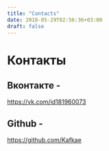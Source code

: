 ```yaml
---
title: "Contacts"
date: 2018-05-29T02:56:36+03:00
draft: false
---
```


# Контакты 

## Вконтакте - 
https://vk.com/id181960073 

## Github - 
https://github.com/Kafkae